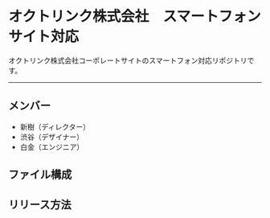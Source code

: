 # オクトリンク株式会社　スマートフォンサイト対応
オクトリンク株式会社コーポレートサイトのスマートフォン対応リポジトリです。

---

## メンバー
* 新樹（ディレクター）
* 渋谷（デザイナー）
* 白金（エンジニア）

## ファイル構成

## リリース方法